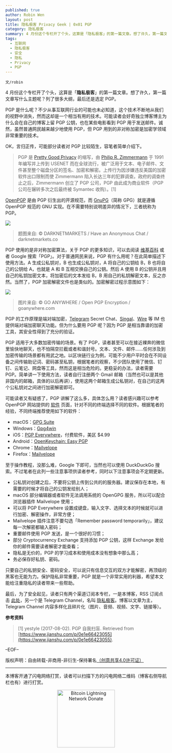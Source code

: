 ```yaml
---
published: true
author: Robin Wen
layout: post
title: 隐私极客 Privacy Geek | 0x01 PGP
category: 隐私极客
summary: 4 月份这个专栏开了个头，这算是「隐私极客」的第一篇文章。想了许久，第一篇文章写什么主题呢？列了很多大纲，最后还是选定 PGP。OpenPGP 是由 PGP 衍生出的开源规范，而 GnuPG（简称 GPG）就是遵循 OpenPGP 规范的 GNU 实现。在不需要特别说明差异的情况下，三者统称为 PGP。只要自己的私钥安全、密码安全，可以说只有信息交互的双方才能解密，再顶级的黑客也无能为力。保护隐私非常重要，PGP 就是一个非常实用的利器，希望本文能给注重隐私的读者带来一些帮助。
tags:
  - 互联网
  - 隐私极客
  - 安全
  - 隐私
  - Privacy
  - PGP
---
```


`文/robin`

4 月份这个专栏开了个头，这算是「**隐私极客**」的第一篇文章。想了许久，第一篇文章写什么主题呢？列了很多大纲，最后还是选定 PGP。

PGP 是什么呢？不少从事互联网行业的可能也未必知道，这个技术不断地从我们的视野中消失，然而这却是一个相当有用的技术。可能读者会好奇独立博客博主为什么会在自己的博客上留 PGP 公钥，也在某些电影看到 PGP 用于发送邮件。诚然，虽然普通网民越来越少地使用 PGP，但 PGP 用到的非对称加密是加密学领域非常重要的技术。

OK，言归正传，可能部分读者对 PGP 比较陌生，容笔者简单介绍下。

> PGP 是 [Pretty Good Privacy](https://en.wikipedia.org/wiki/Pretty_Good_Privacy) 的缩写，由 [Philip R. Zimmermann](http://philzimmermann.com/EN/background/index.html) 于 1991 年编写并上传到 USENET 而在全球流行，被广泛用于文本、电子邮件、文件甚至整个磁盘分区的签名、加密和解密。上传行为因涉嫌违反美国的加密软件出口限制而使 Zimmermann 陷入长达三年的犯罪调查。政府的调查终止之后，Zimmermann 创立了 PGP 公司，PGP 由此成为商业软件（PGP 公司在辗转多次之后最终被 Symantec 收购）。[1]

[OpenPGP](https://www.openpgp.org) 是由 PGP 衍生出的开源规范，而 [GnuPG](https://gnupg.org)（简称 GPG）就是遵循 OpenPGP 规范的 GNU 实现。在不需要特别说明差异的情况下，三者统称为 PGP。

![](https://cdn.dbarobin.com/eWAUxsB.jpg)

> 题图来自: © DARKNETMARKETS / Have an Anonymous Chat / darknetmarkets.co

PGP 使用的是非对称加密算法，关于 PGP 的更多知识，可以去阅读 [维基百科](https://zh.wikipedia.org/wiki/PGP) 或者 Google 搜索「PGP」。对于普通网民来说，PGP 有什么用呢？在此简单描述下使用方法。A 生成公私钥对，B 也生成公私钥对，A 将自己的公钥给 B，B 也将自己的公钥给 A，也就是 A 和 B 互相交换自己的公钥。然后 A 使用 B 的公钥并且用自己的私钥加密文本，将加密后的文本发给 B，B 用自己的私钥解密文本，反之亦然。当然了，PGP 加密解密文件也是类似的。加密解密过程示意图如下：

![](https://cdn.dbarobin.com/cJVocVj.png)

> 图片来自: © GO ANYWHERE / Open PGP Encryption / goanywhere.com

PGP 的工作原理是端对端加密，[Telegram](https://telegram.org) Secret Chat、[Singal](https://signal.org)、[Wire](https://wire.com) 等 IM 也提供端对端加密聊天功能。但为什么要用 PGP 呢？因为 PGP 是相当靠谱的加密工具，其安全性得到了充分的验证。

PGP 适用于大多数加密传输的场景。有了 PGP，读者甚至可以在接近裸奔的微信里愉快地聊天，也不怕隔空拦截或者和谐封号。文本、文件、邮件……任何涉及到加密传输的场景都有用武之地。以区块链行业为例，可能不少用户平时会在不同设备之间传输助记词、密码甚至私钥，根据笔者的观察，不少团队使用了微信、钉钉、云笔记、网盘等工具，然而这是相当危险的。更稳妥的办法，读者需要 PGP。简单讲一下使用方法，读者自行注册两个 Gmail 邮箱（当然也可以是其他非国内的邮箱，具体的以后再讲），使用这两个邮箱生成公私钥对，在自己的这两个公私钥对之间进行加密解密即可。

可能读者又有疑惑了，PGP 讲解了这么多，具体怎么用？读者感兴趣可以参考 OpenPGP 网站提供的 [软件](https://www.openpgp.org/software) 页面，针对不同的终端选择不同的软件。根据笔者的经验，不同终端推荐使用如下的软件：

* macOS：[GPG Suite](https://gpgtools.org)
* Windows：[Gpg4win](https://www.gpg4win.org)
* iOS：[PGP Everywhere](https://itunes.apple.com/us/app/pgp-everywhere/id1011677987?mt=8)，付费软件，美区 $4.99
* Android：[OpenKeychain: Easy PGP](https://play.google.com/store/apps/details?id=org.sufficientlysecure.keychain&hl=en)
* Chrome：[Mailvelope](https://chrome.google.com/webstore/detail/mailvelope/kajibbejlbohfaggdiogboambcijhkke)
* Firefox：[Mailvelope](https://addons.mozilla.org/firefox/downloads/latest/mailvelope)

至于操作教程，没那么难，Google 下即可，当然也可以使用 DuckDuckGo 搜索。不过笔者在此列一些注意事项供读者参考，同时以下注意事项会不定期更新。

* 公私钥对创建之后，不要将公钥上传到公共的的服务器。建议保存在本地，有需要的时候才将自己的公钥发给别人；
* macOS 部分编辑器或者软件无法调用系统的 OpenGPG 服务，所以可以配合浏览器插件 Mailvelope 使用；
* 可以将 PGP Everywhere 设置成键盘，输入文字、选择文本的时候就可以进行加密、解密操作，非常方便；
* Mailvelope 插件注意不要勾选「Remember password temporarily」，建议每一次解密都输入密码；
* 重要邮件使用 PGP 发送，是一个很好的习惯；
* 部分 Cryptocurrency Exchange 支持添加 PGP 公钥，这样 Exchange 发给你的邮件需要读者解密才能查看；
* 隐私是无价的，PGP 的学习成本和使用成本没有想象中那么高；
* 务必保存好私钥、密码。

只要自己的私钥安全、密码安全，可以说只有信息交互的双方才能解密，再顶级的黑客也无能为力。保护隐私非常重要，PGP 就是一个非常实用的利器，希望本文能给注重隐私的读者带来一些帮助。

最后，为了安全起见，读者只有两个渠道订阅本专栏，一是本博客，RSS 订阅点击 [此处](https://dbarobin.com/feed.xml)，另一个是 Telegram Channel，名叫 [隐私极客](https://t.me/privacygeek)。博客以文章为主，Telegram Channel 内容多样化且碎片化（图片、音频、视频、文字、链接等）。

**参考资料**

> [1] yestyle (2017-08-02). PGP 自我扫盲. Retrieved from [https://www.jianshu.com/p/0e1e66423055](https://www.jianshu.com/p/0e1e66423055).

–EOF–

版权声明：自由转载-非商用-非衍生-保持署名<a href="http://creativecommons.org/licenses/by-nc-nd/4.0/deed.zh" target="_blank">（创意共享4.0许可证）</a>

***

本博客开通了闪电网络打赏，读者可以扫描下方的闪电网络二维码（博客右侧导航栏也有）进行打赏。

<center><img title="Bitcoin Lightning Network Donate" width="180" height="180" src="https://lnd.hoo.com/api/generate?openid=TruSwjrK2q57V484Tf0u&isimg=1" alt="Bitcoin Lightning Network Donate"/></center>
